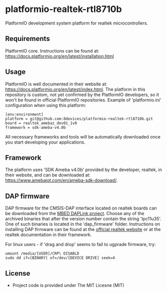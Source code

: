 # platformio-realtek-rtl8710b

PlatformIO development system platform for realtek microcontrollers.

## Requirements

PlatformIO core. Instructions can be found at: https://docs.platformio.org/en/latest/installation.html

## Usage

PlatformIO is well documented in their website at: https://docs.platformio.org/en/latest/index.html. The platform in this repository is custom, not yet confirmed by the PlatformIO developers, so it won't be found in official PlatformIO repositories. Example of 'platformio.ini' configuration when using this platform:

    [env:environment]
    platform = git@github.com:8devices/platformio-realtek-rtl8710b.git
    board = realtek_amebaz_dev01_1v0
    framework = sdk-ameba-v4.0b

All necessary frameworks and tools will be automatically downloaded once you start developing your applications.

## Framework

The platform uses 'SDK Ameba v4.0b' provided by the developer, realtek, in their website, and can be downloaded at: https://www.amebaiot.com/en/ameba-sdk-download/.

## DAP firmware

DAP firmware for the CMSIS-DAP interface located on realtek boards can be downloaded from the [MBED DAPLink project](https://github.com/ARMmbed/DAPLink/releases). Choose any of the archived binaries that after the version number contain the string 'lpc11u35'. One of such binaries is located in the 'dap_firmware' folder. Instructions on installing DAP firmware can be found at the [official realtek website](https://www.amebaiot.com/en/change-dap-firmware/.) or at the realtek documentation in their framework.

For linux users - if 'drag and drop' seems to fail to ugprade firmware, try:

    umount /media/[USER]/CRP\ DISABLD
    sudo dd if=[BINARY] of=/dev/[DEVICE DRIVE] seek=4

## License

* Project code is provided under The MIT Licesne (MIT)
